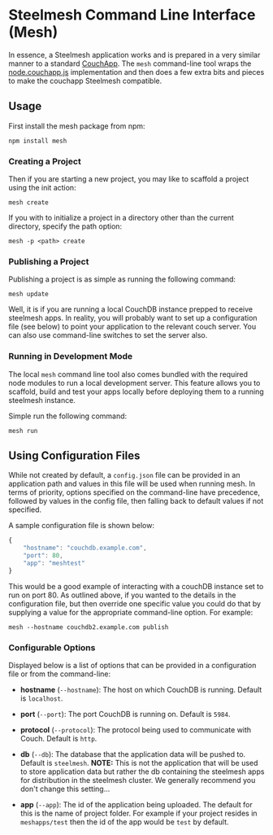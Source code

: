 # Steelmesh Command Line Interface (Mesh)

In essence, a Steelmesh application works and is prepared in a very similar manner to a standard [CouchApp](http://couchapp.org/).  The `mesh` command-line tool wraps the [node.couchapp.js](https://github.com/mikeal/node.couchapp.js) implementation and then does a few extra bits and pieces to make the couchapp Steelmesh compatible.

## Usage

First install the mesh package from npm:

```
npm install mesh
```

### Creating a Project

Then if you are starting a new project, you may like to scaffold a project using the init action:

```
mesh create
```

If you with to initialize a project in a directory other than the current directory, specify the path option:

```
mesh -p <path> create
```

### Publishing a Project

Publishing a project is as simple as running the following command:

```
mesh update
```

Well, it is if you are running a local CouchDB instance prepped to receive steelmesh apps.  In reality, you will probably want to set up a configuration file (see below) to point your application to the relevant couch server.  You can also use command-line switches to set the server also.

### Running in Development Mode

The local `mesh` command line tool also comes bundled with the required node modules to run a local development server.  This feature allows you to scaffold, build and test your apps locally before deploying them to a running steelmesh instance.

Simple run the following command:

```
mesh run
```

## Using Configuration Files

While not created by default, a `config.json` file can be provided in an application path and values in this file will be used when running mesh.  In terms of priority, options specified on the command-line have precedence, followed by values in the config file, then falling back to default values if not specified.

A sample configuration file is shown below:

```js
{
	"hostname": "couchdb.example.com",
	"port": 80,
	"app": "meshtest"
}
```

This would be a good example of interacting with a couchDB instance set to run on port 80. As outlined above, if you wanted to the details in the configuration file, but then override one specific value you could do that by supplying a value for the appropriate command-line option.  For example:

```
mesh --hostname couchdb2.example.com publish
```

### Configurable Options

Displayed below is a list of options that can be provided in a configuration file or from the command-line:

- __hostname__ (`--hostname`): The host on which CouchDB is running. Default is `localhost`.

- __port__ (`--port`): The port CouchDB is running on. Default is `5984`.

- __protocol__ (`--protocol`): The protocol being used to communicate with Couch. Default is `http`.

- __db__ (`--db`): The database that the application data will be pushed to. Default is `steelmesh`.  __NOTE:__ This is not the application that will be used to store application data but rather the db containing the steelmesh apps for distribution in the steelmesh cluster.  We generally recommend you don't change this setting...

- __app__ (`--app`): The id of the application being uploaded. The default for this is the name of project folder.  For example if your project resides in `meshapps/test` then the id of the app would be `test` by default.
